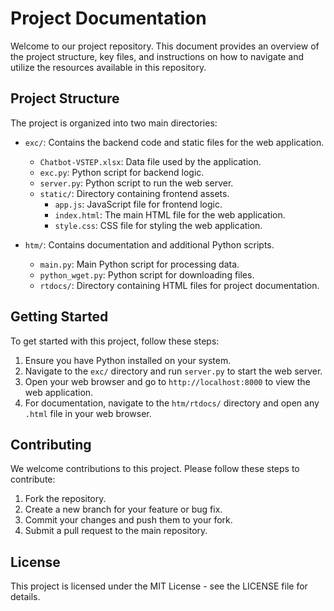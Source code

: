 # Project Documentation

Welcome to our project repository. This document provides an overview of the project structure, key files, and instructions on how to navigate and utilize the resources available in this repository.

## Project Structure

The project is organized into two main directories:

- `exc/`: Contains the backend code and static files for the web application.
  - `Chatbot-VSTEP.xlsx`: Data file used by the application.
  - `exc.py`: Python script for backend logic.
  - `server.py`: Python script to run the web server.
  - `static/`: Directory containing frontend assets.
    - `app.js`: JavaScript file for frontend logic.
    - `index.html`: The main HTML file for the web application.
    - `style.css`: CSS file for styling the web application.

- `htm/`: Contains documentation and additional Python scripts.
  - `main.py`: Main Python script for processing data.
  - `python_wget.py`: Python script for downloading files.
  - `rtdocs/`: Directory containing HTML files for project documentation.

## Getting Started

To get started with this project, follow these steps:

1. Ensure you have Python installed on your system.
2. Navigate to the `exc/` directory and run `server.py` to start the web server.
3. Open your web browser and go to `http://localhost:8000` to view the web application.
4. For documentation, navigate to the `htm/rtdocs/` directory and open any `.html` file in your web browser.

## Contributing

We welcome contributions to this project. Please follow these steps to contribute:

1. Fork the repository.
2. Create a new branch for your feature or bug fix.
3. Commit your changes and push them to your fork.
4. Submit a pull request to the main repository.

## License

This project is licensed under the MIT License - see the LICENSE file for details.